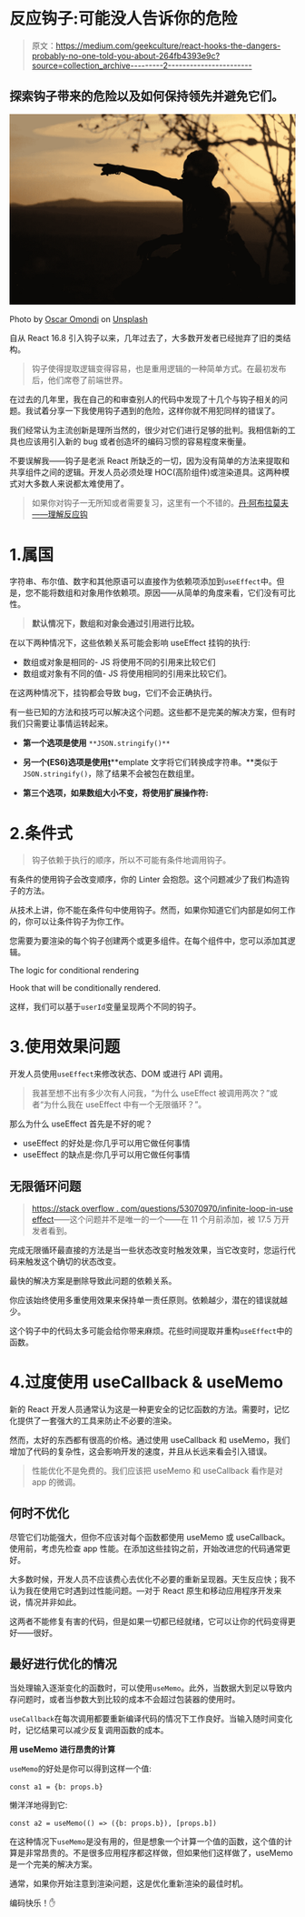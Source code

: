 # 反应钩子:可能没人告诉你的危险

> 原文：<https://medium.com/geekculture/react-hooks-the-dangers-probably-no-one-told-you-about-264fb4393e9c?source=collection_archive---------2----------------------->

## 探索钩子带来的危险以及如何保持领先并避免它们。

![](img/c11ea0c50f6f441aad2664f9db2b090e.png)

Photo by [Oscar Omondi](https://unsplash.com/@xodusdigitals?utm_source=unsplash&utm_medium=referral&utm_content=creditCopyText) on [Unsplash](https://unsplash.com/s/photos/mentorship?utm_source=unsplash&utm_medium=referral&utm_content=creditCopyText)

自从 React 16.8 引入钩子以来，几年过去了，大多数开发者已经抛弃了旧的类结构。

> 钩子使得提取逻辑变得容易，也是重用逻辑的一种简单方式。在最初发布后，他们席卷了前端世界。

在过去的几年里，我在自己的和审查别人的代码中发现了十几个与钩子相关的问题。我试着分享一下我使用钩子遇到的危险，这样你就不用犯同样的错误了。

我们经常认为主流创新是理所当然的，很少对它们进行足够的批判。我相信新的工具也应该用引入新的 bug 或者创造坏的编码习惯的容易程度来衡量。

不要误解我——钩子是老派 React 所缺乏的一切，因为没有简单的方法来提取和共享组件之间的逻辑。开发人员必须处理 HOC(高阶组件)或渲染道具。这两种模式对大多数人来说都太难使用了。

> 如果你对钩子一无所知或者需要复习，这里有一个不错的。[丹·阿布拉莫夫——理解反应钩](/@dan_abramov/making-sense-of-react-hooks-fdbde8803889)

# 1.属国

字符串、布尔值、数字和其他原语可以直接作为依赖项添加到`useEffect`中。但是，您不能将数组和对象用作依赖项。原因——从简单的角度来看，它们没有可比性。

> **默认情况下，数组和对象会通过引用进行比较。**

在以下两种情况下，这些依赖关系可能会影响 useEffect 挂钩的执行:

*   数组或对象是相同的- JS 将使用不同的引用来比较它们
*   数组或对象有不同的值- JS 将使用相同的引用来比较它们。

在这两种情况下，挂钩都会导致 bug，它们不会正确执行。

有一些已知的方法和技巧可以解决这个问题。这些都不是完美的解决方案，但有时我们只需要让事情运转起来。

*   **第一个选项是使用** `**JSON.stringify()**`

*   **另一个(ES6)选项是使用**[**t**](https://developer.mozilla.org/en-US/docs/Web/JavaScript/Reference/Template_literals)**emplate 文字将它们转换成字符串。**类似于`JSON.stringify()`，除了结果不会被包在数组里。

*   **第三个选项，如果数组大小不变，将使用扩展操作符:**

# 2.条件式

> 钩子依赖于执行的顺序，所以不可能有条件地调用钩子。

有条件的使用钩子会改变顺序，你的 Linter 会抱怨。这个问题减少了我们构造钩子的方法。

从技术上讲，你不能在条件句中使用钩子。然而，如果你知道它们内部是如何工作的，你可以让条件钩子为你工作。

您需要为要渲染的每个钩子创建两个或更多组件。在每个组件中，您可以添加其逻辑。

The logic for conditional rendering

Hook that will be conditionally rendered.

这样，我们可以基于`userId`变量呈现两个不同的钩子。

# 3.使用效果问题

开发人员使用`useEffect`来修改状态、DOM 或进行 API 调用。

> 我甚至想不出有多少次有人问我，“为什么 useEffect 被调用两次？”或者“为什么我在 useEffect 中有一个无限循环？”。

那么为什么 useEffect 首先是不好的呢？

*   useEffect 的好处是:你几乎可以用它做任何事情
*   useEffect 的缺点是:你几乎可以用它做任何事情

## 无限循环问题

> [https://stack overflow . com/questions/53070970/infinite-loop-in-use effect](https://stackoverflow.com/questions/53070970/infinite-loop-in-useeffect)——这个问题并不是唯一的一个——在 11 个月前添加，被 17.5 万开发者看到。

完成无限循环最直接的方法是当一些状态改变时触发效果，当它改变时，您运行代码来触发这个确切的状态改变。

最快的解决方案是删除导致此问题的依赖关系。

你应该始终使用多重使用效果来保持单一责任原则。依赖越少，潜在的错误就越少。

这个钩子中的代码太多可能会给你带来麻烦。花些时间提取并重构`useEffect`中的函数。

# 4.过度使用 useCallback & useMemo

新的 React 开发人员通常认为这是一种更安全的记忆函数的方法。需要时，记忆化提供了一套强大的工具来防止不必要的渲染。

然而，太好的东西都有很高的价格。通过使用 useCallback 和 useMemo，我们增加了代码的复杂性，这会影响开发的速度，并且从长远来看会引入错误。

> 性能优化不是免费的。我们应该把 useMemo 和 useCallback 看作是对 app 的微调。

## 何时不优化

尽管它们功能强大，但你不应该对每个函数都使用 useMemo 或 useCallback。使用前，考虑先检查 app 性能。在添加这些挂钩之前，开始改进您的代码通常更好。

大多数时候，开发人员不应该费心去优化不必要的重新呈现器。天生反应快；我不认为我在使用它时遇到过性能问题。—对于 React 原生和移动应用程序开发来说，情况并非如此。

这两者不能修复有害的代码，但是如果一切都已经就绪，它可以让你的代码变得更好——很好。

## 最好进行优化的情况

当处理输入逐渐变化的函数时，可以使用`useMemo`。此外，当数据大到足以导致内存问题时，或者当参数大到比较的成本不会超过包装器的使用时。

`useCallback`在每次调用都要重新编译代码的情况下工作良好。当输入随时间变化时，记忆结果可以减少反复调用函数的成本。

**用 useMemo 进行昂贵的计算**

`useMemo`的好处是你可以得到这样一个值:

```
const a1 = {b: props.b}
```

懒洋洋地得到它:

```
const a2 = useMemo(() => ({b: props.b}), [props.b])
```

在这种情况下`useMemo`是没有用的，但是想象一个计算一个值的函数，这个值的计算是非常昂贵的。不是很多应用程序都这样做，但如果他们这样做了，useMemo 是一个完美的解决方案。

通常，如果你开始注意到渲染问题，这是优化重新渲染的最佳时机。

编码快乐！✋